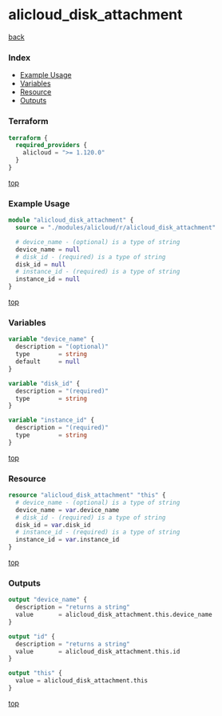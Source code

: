 # alicloud_disk_attachment

[back](../alicloud.md)

### Index

- [Example Usage](#example-usage)
- [Variables](#variables)
- [Resource](#resource)
- [Outputs](#outputs)

### Terraform

```terraform
terraform {
  required_providers {
    alicloud = ">= 1.120.0"
  }
}
```

[top](#index)

### Example Usage

```terraform
module "alicloud_disk_attachment" {
  source = "./modules/alicloud/r/alicloud_disk_attachment"

  # device_name - (optional) is a type of string
  device_name = null
  # disk_id - (required) is a type of string
  disk_id = null
  # instance_id - (required) is a type of string
  instance_id = null
}
```

[top](#index)

### Variables

```terraform
variable "device_name" {
  description = "(optional)"
  type        = string
  default     = null
}

variable "disk_id" {
  description = "(required)"
  type        = string
}

variable "instance_id" {
  description = "(required)"
  type        = string
}
```

[top](#index)

### Resource

```terraform
resource "alicloud_disk_attachment" "this" {
  # device_name - (optional) is a type of string
  device_name = var.device_name
  # disk_id - (required) is a type of string
  disk_id = var.disk_id
  # instance_id - (required) is a type of string
  instance_id = var.instance_id
}
```

[top](#index)

### Outputs

```terraform
output "device_name" {
  description = "returns a string"
  value       = alicloud_disk_attachment.this.device_name
}

output "id" {
  description = "returns a string"
  value       = alicloud_disk_attachment.this.id
}

output "this" {
  value = alicloud_disk_attachment.this
}
```

[top](#index)